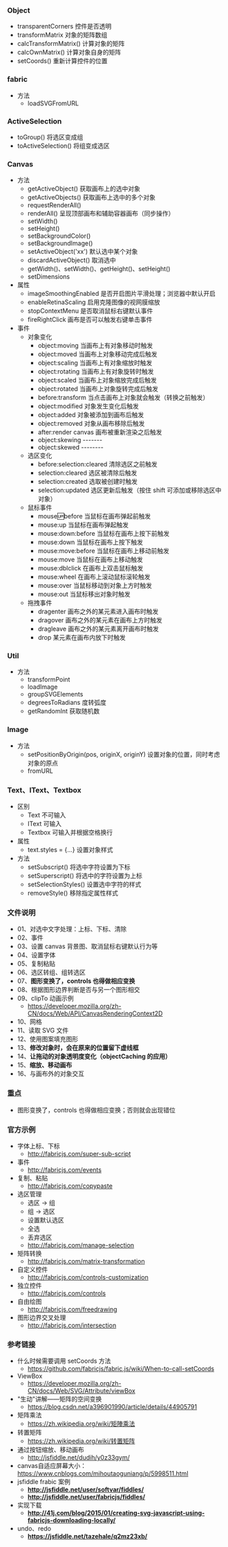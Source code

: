 ### Object
+ transparentCorners 控件是否透明
+ transformMatrix 对象的矩阵数组
+ calcTransformMatrix() 计算对象的矩阵
+ calcOwnMatrix() 计算对象自身的矩阵
+ setCoords() 重新计算控件的位置

### fabric
+ 方法
  + loadSVGFromURL

### ActiveSelection
+ toGroup() 将选区变成组
+ toActiveSelection() 将组变成选区

### Canvas
+ 方法
  + getActiveObject() 获取画布上的选中对象
  + getActiveObjects() 获取画布上选中的多个对象
  + requestRenderAll() 
  + renderAll() 呈现顶部画布和辅助容器画布（同步操作）
  + setWidth()
  + setHeight()
  + setBackgroundColor()
  + setBackgroundImage()
  + setActiveObject('xx') 默认选中某个对象
  + discardActiveObject() 取消选中
  + getWidth()、setWidth()、getHeight()、setHeight()
  + setDimensions
+ 属性
  + imageSmoothingEnabled 是否开启图片平滑处理；浏览器中默认开启
  + enableRetinaScaling 启用克隆图像的视网膜缩放
  + stopContextMenu 是否取消鼠标右键默认事件
  + fireRightClick 画布是否可以触发右键单击事件
+ 事件
  + 对象变化
    + object:moving 当画布上有对象移动时触发
    + object:moved 当画布上对象移动完成后触发
    + object:scaling 当画布上有对象缩放时触发
    + object:rotating 当画布上有对象旋转时触发
    + object:scaled 当画布上对象缩放完成后触发
    + object:rotated 当画布上对象旋转完成后触发
    + before:transform 当点击画布上对象就会触发（转换之前触发）
    + object:modified 对象发生变化后触发
    + object:added 对象被添加到画布后触发
    + object:removed 对象从画布移除后触发
    + after:render canvas 画布被重新渲染之后触发
    + object:skewing -------
    + object:skewed --------
  + 选区变化
    + before:selection:cleared 清除选区之前触发
    + selection:cleared 选区被清除后触发
    + selection:created 选取被创建时触发
    + selection:updated 选区更新后触发（按住 shift 可添加或移除选区中对象）
  + 鼠标事件
    + mouse:up:before 当鼠标在画布弹起前触发
    + mouse:up 当鼠标在画布弹起触发
    + mouse:down:before 当鼠标在画布上按下前触发
    + mouse:down 当鼠标在画布上按下触发
    + mouse:move:before 当鼠标在画布上移动前触发
    + mouse:move 当鼠标在画布上移动触发
    + mouse:dblclick 在画布上双击鼠标触发
    + mouse:wheel 在画布上滚动鼠标滚轮触发
    + mouse:over 当鼠标移动到对象上方时触发
    + mouse:out 当鼠标移出对象时触发
  + 拖拽事件
    + dragenter 画布之外的某元素进入画布时触发
    + dragover 画布之外的某元素在画布上方时触发
    + dragleave 画布之外的某元素离开画布时触发
    + drop 某元素在画布内放下时触发

### Util
+ 方法
  + transformPoint
  + loadImage
  + groupSVGElements
  + degreesToRadians 度转弧度
  + getRandomInt 获取随机数

### Image
+ 方法
  + setPositionByOrigin(pos, originX, originY) 设置对象的位置，同时考虑对象的原点
  + fromURL

### Text、IText、Textbox
+ 区别
  + Text 不可输入
  + IText 可输入
  + Textbox 可输入并根据空格换行
+ 属性
  + text.styles = {...} 设置对象样式  
+ 方法
  + setSubscript() 将选中字符设置为下标
  + setSuperscript() 将选中的字符设置为上标
  + setSelectionStyles() 设置选中字符的样式
  + removeStyle() 移除指定属性样式

### 文件说明
+ 01、对选中文字处理：上标、下标、清除
+ 02、事件
+ 03、设置 canvas 背景图、取消鼠标右键默认行为等
+ 04、设置字体
+ 05、复制粘贴
+ 06、选区转组、组转选区
+ 07、**图形变换了，controls 也得做相应变换**
+ 08、根据图形边界判断是否与另一个图形相交
+ 09、clipTo 动画示例
  + https://developer.mozilla.org/zh-CN/docs/Web/API/CanvasRenderingContext2D
+ 10、网格
+ 11、读取 SVG 文件
+ 12、使用图案填充图形
+ 13、**修改对象时，会在原来的位置留下虚线框**
+ 14、**让拖动的对象透明度变化（objectCaching 的应用）**
+ 15、**缩放、移动画布**
+ 16、与画布外的对象交互

### 重点
+ 图形变换了，controls 也得做相应变换；否则就会出现错位

### 官方示例
+ 字体上标、下标
  + http://fabricjs.com/super-sub-script
+ 事件
  + http://fabricjs.com/events
+ 复制、粘贴
  + http://fabricjs.com/copypaste
+ 选区管理
  + 选区 -> 组
  + 组 -> 选区
  + 设置默认选区
  + 全选
  + 丢弃选区
  + http://fabricjs.com/manage-selection
+ 矩阵转换
  + http://fabricjs.com/matrix-transformation
+ 自定义控件
  + http://fabricjs.com/controls-customization
+ 独立控件
  + http://fabricjs.com/controls
+ 自由绘图
  + http://fabricjs.com/freedrawing
+ 图形边界交叉处理
  + http://fabricjs.com/intersection  


### 参考链接
+ 什么时候需要调用 setCoords 方法
  + https://github.com/fabricjs/fabric.js/wiki/When-to-call-setCoords
+ ViewBox
  + https://developer.mozilla.org/zh-CN/docs/Web/SVG/Attribute/viewBox
+ "生动"讲解——矩阵的空间变换
  + https://blog.csdn.net/a396901990/article/details/44905791
+ 矩阵乘法
  + https://zh.wikipedia.org/wiki/矩陣乘法
+ 转置矩阵
  + https://zh.wikipedia.org/wiki/转置矩阵
+ 通过按钮缩放、移动画布
  + http://jsfiddle.net/dudih/y0z33gym/  
+ canvas自适应屏幕大小：https://www.cnblogs.com/mihoutaoguniang/p/5998511.html
+ jsfiddle frabic 案例
  + **http://jsfiddle.net/user/softvar/fiddles/**
  + **http://jsfiddle.net/user/fabricjs/fiddles/**
+ 实现下载
  + **http://41j.com/blog/2015/01/creating-svg-javascript-using-fabricjs-downloading-locally/**
+ undo、redo
  + **https://jsfiddle.net/tazehale/q2mz23xb/**  